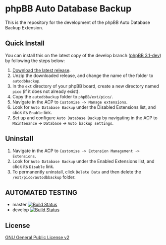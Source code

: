 # phpBB Auto Database Backup

This is the repository for the development of the phpBB Auto Database Backup Extension.

## Quick Install
You can install this on the latest copy of the develop branch ([phpBB 3.1-dev](https://github.com/phpbb/phpbb3)) by following the steps below:

1. [Download the latest release](https://github.com/Pico/phpBB-Auto-Database-Backup/releases).
2. Unzip the downloaded release, and change the name of the folder to `autodbbackup`.
3. In the `ext` directory of your phpBB board, create a new directory named `pico` (if it does not already exist).
4. Copy the `autodbbackup` folder to `phpBB/ext/pico/`.
5. Navigate in the ACP to `Customise -> Manage extensions`.
6. Look for `Auto Database Backup` under the Disabled Extensions list, and click its `Enable` link.
7. Set up and configure `Auto Database Backup` by navigating in the ACP to `Maintenance` -> `Database` -> `Auto backup settings`.

## Uninstall

1. Navigate in the ACP to `Customise -> Extension Management -> Extensions`.
2. Look for `Auto Database Backup` under the Enabled Extensions list, and click its `Disable` link.
3. To permanently uninstall, click `Delete Data` and then delete the `/ext/pico/autodbbackup` folder.

## AUTOMATED TESTING

* master [![Build Status](https://travis-ci.org/Pico/phpBB-Auto-Database-Backup.svg?branch=master)](https://travis-ci.org/Pico/phpBB-Auto-Database-Backup)
* develop [![Build Status](https://travis-ci.org/Pico/phpBB-Auto-Database-Backup.svg?branch=develop)](https://travis-ci.org/Pico/phpBB-Auto-Database-Backup)

## License
[GNU General Public License v2](http://opensource.org/licenses/GPL-2.0)
